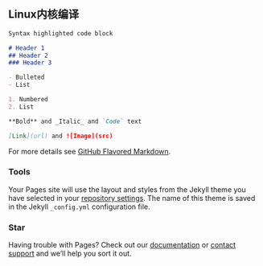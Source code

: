 ## Linux内核编译


```markdown
Syntax highlighted code block

# Header 1
## Header 2
### Header 3

- Bulleted
- List

1. Numbered
2. List

**Bold** and _Italic_ and `Code` text

[Link](url) and ![Image](src)
```

For more details see [GitHub Flavored Markdown](https://guides.github.com/features/mastering-markdown/).

### Tools

Your Pages site will use the layout and styles from the Jekyll theme you have selected in your [repository settings](https://github.com/My-main/Linux-kernel/settings). The name of this theme is saved in the Jekyll `_config.yml` configuration file.

### Star

Having trouble with Pages? Check out our [documentation](https://docs.github.com/categories/github-pages-basics/) or [contact support](https://github.com/contact) and we’ll help you sort it out.
